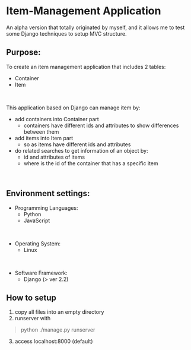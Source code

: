 # Item-Management Application

An alpha version that totally originated by myself, and it allows me to test some Django techniques to setup MVC structure. 

## Purpose: 

To create an item management application that includes 2 tables: 
* Container
* Item
    
</br>

This application based on Django can manage item by:
* add containers into Container part 
    * containers have different ids and attributes to show differences between them
* add items into Item part
    * so as items have different ids and attributes
* do related searches to get information of an object by: 
    * id and attributes of items
    * where is the id of the container that has a specific item
    
</br>

## Environment settings:

* Programming Languages: 
    * Python
    * JavaScript

</br>

* Operating System: 
    * Linux

</br>

* Software Framework: 
    * Django (> ver 2.2)


## How to setup
1. copy all files into an empty directory
2. runserver with 
> python ./manage.py runserver
3. access localhost:8000 (default)
